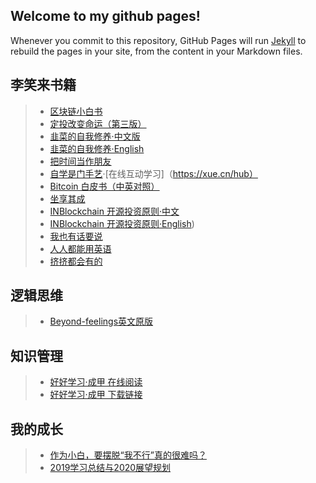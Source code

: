 ## Welcome to my github pages!
Whenever you commit to this repository, GitHub Pages will run [Jekyll](https://jekyllrb.com/) to rebuild the pages in your site, from the content in your Markdown files.

## 李笑来书籍
> * [区块链小白书](https://blockchainlittlebook.com)
> * [定投改变命运（第三版）](https://onregularinvesting.com)
> * [韭菜的自我修养·中文版](/the-self-cultivation-of-leeks/cn/) 
> * [韭菜的自我修养·English](/the-self-cultivation-of-leeks/en/)
> * [把时间当作朋友](/befriending-time/)
> * [自学是门手艺](/the-craft-of-selfteaching/)·[在线互动学习]（https://xue.cn/hub）
> * [Bitcoin 白皮书（中英对照）](/bitcoin-whitepaper-cn-en-translation/Bitcoin-Whitepaper-EN-CN.html)
> * [坐享其成](https://github.com/xiaolai/zuoxiangqicheng)
> * [INBlockchain 开源投资原则·中文](/INB-Principles/cn/) 
> * [INBlockchain 开源投资原则·English](/INB-Principles/en/))
> * [我也有话要说](/i-have-a-say/)
> * [人人都能用英语](/everyone-can-use-english/)
> * [挤挤都会有的](/ji/)

## 逻辑思维
> * [Beyond-feelings英文原版](https://nbviewer.jupyter.org/github/liudawozhemebang/beyond-feelings/blob/master/Beyond_Feelings_A_Guide_to_Critical_Thin.pdf)

## 知识管理
> * [好好学习·成甲  在线阅读](https://yuedu.163.com/book_reader/a5f3c3a6aebf47ca95f7efafd188dc88_4)
> * [好好学习·成甲  下载链接](https://epubw.com/download/?o=uve5C1o=)

## 我的成长
> * [作为小白，要摆脱“我不行”真的很难吗？](/作为小白，要摆脱“我不行”真的很难吗？/)
> * [2019学习总结与2020展望规划](/2019学习总结与2020展望规划.md/)
